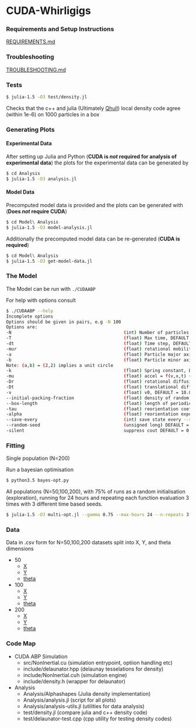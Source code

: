 # CUDA-Whirligigs

### Requirements and Setup Instructions

[REQUIREMENTS.md](https://github.com/harveydevereux/CUDA-Whirligigs/blob/main/REQUIREMENTS.md)

### Troubleshooting

[TROUBLESHOOTING.md](https://github.com/harveydevereux/CUDA-Whirligigs/blob/main/TROUBLESHOOTING.md)

### Tests

```bash
$ julia-1.5 -O3 test/density.jl
```

Checks that the c++ and julia (Ultimately [Qhull](http://www.qhull.org/)) local density code agree (within 1e-6) on 1000 particles in a box

### Generating Plots

#### Experimental Data

After setting up Julia and Python (**CUDA is *not* required for analysis of experimental data**) the plots for the experimental data can be generated by

```bash
$ cd Analysis
$ julia-1.5 -O3 analysis.jl
```

#### Model Data

Precomputed model data is provided and the plots can be generated with (**Does *not* require CUDA**)

```bash
$ cd Model\ Analysis
$ julia-1.5 -O3 model-analysis.jl
```

Additionally the precomputed model data can be re-generated (**CUDA is required**)

```bash
$ cd Model\ Analysis
$ julia-1.5 -O3 get-model-data.jl
```

### The Model

The Model can be run with ```./CUDAABP```

For help with options consult

```bash
$ ./CUDAABP --help
Incomplete options
Options should be given in pairs, e.g -N 100
Options are: 
-N                                           (int) Number of particles, DEFAULT 100
-T                                           (float) Max time, DEFAULT = 30.0, [seconds]
-dt                                          (float) Time step, DEFAULT = 1.0/300.0,[seconds]
-mur                                         (float) rotational mobility coefficient, DEFAULT = 0.0001
-a                                           (float) Particle major axis, DEFAULT = 2.0, this defines the length scale
-b                                           (float) Particle minor axis, DEFAULT = 2.0, this defines the length scale
Note: (a,b) = (2,2) implies a unit circle
-k                                           (float) Spring constant, DEFAULT = 10.0
-mu                                          (float) accel = f(v,x,t) + mu * sum(collision_forces(x,t)), DEFAULT = 1.0
-Dr                                          (float) rotational diffusion, DEFAULT = 0.0,[rad]^2[s]^-1
-Dt                                          (float) translational diffusion, DEFAULT = 0.00, [r]^2[s]^-1
-v                                           (float) v0, DEFAULT = 10.0 ,[r][s]^-1
--initial-packing-fraction                   (float) density of random intial condition, DEFAULT = 0.5
--box-length                                 (float) length of periodic box, DEFAULT inf => no box
-tau                                         (float) reorientation coefficient, DEFAULT = 0.0
-alpha                                       (float) reorientation exponent, DEFAULT = 0.0
--save-every                                 (int) save state every --save-every time steps, DEFAULT = 10
--random-seed                                (unsigned long) DEFAULT = 31415926535897
-silent                                      suppress cout DEFAULT = 0 (don't suppress)
```

### Fitting

Single population (N=200)

Run a bayesian optimisation

```bash
$ python3.5 bayes-opt.py
```

All populations (N=50,100,200), with 75% of runs as a random initialisation (exploration), 
running for 24 hours and repeating each function evaluation 3 times with 3 different time based seeds.

```bash
$ julia-1.5 -O3 multi-opt.jl --gamma 0.75 --max-hours 24 --n-repeats 3
```

### Data

Data in .csv form for N=50,100,200 datasets split into X, Y, and theta dimensions

- 50
  - [X](https://github.com/harveydevereux/CUDA-Whirligigs/blob/main/Data/50-X.csv)
  - [Y](https://github.com/harveydevereux/CUDA-Whirligigs/blob/main/Data/50-Y.csv)
  - [theta](https://github.com/harveydevereux/CUDA-Whirligigs/blob/main/Data/50-theta.csv)
- 100
  - [X](https://github.com/harveydevereux/CUDA-Whirligigs/blob/main/Data/100-X.csv)
  - [Y](https://github.com/harveydevereux/CUDA-Whirligigs/blob/main/Data/100-Y.csv)
  - [theta](https://github.com/harveydevereux/CUDA-Whirligigs/blob/main/Data/100-theta.csv)
- 200
  - [X](https://github.com/harveydevereux/CUDA-Whirligigs/blob/main/Data/200-X.csv)
  - [Y](https://github.com/harveydevereux/CUDA-Whirligigs/blob/main/Data/200-Y.csv)
  - [theta](https://github.com/harveydevereux/CUDA-Whirligigs/blob/main/Data/200-theta.csv)

### Code Map

- CUDA ABP Simulation
  - src/NonInertial.cu (simulation entrypoint, optiion handling etc)
  - include/delaunator.hpp (delaunay tesselations for density)
  - include/NonInertial.cuh (simulation engine)
  - include/density.h (wrapper for delaunator)
- Analysis
  - Analysis/Alphashapes (Julia density implementation)
  - Analysis/analysis.jl (script for all plots)
  - Analysis/analysis-utils.jl (utilities for data analysis)
  - test/density.jl (compare julia and c++ density code)
  - test/delaunator-test.cpp (cpp utility for testing density codes)
